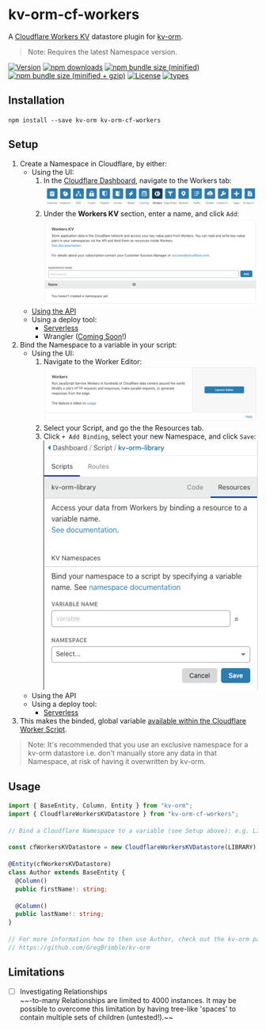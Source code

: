 # kv-orm-cf-workers

A [Cloudflare Workers KV](https://www.cloudflare.com/products/workers-kv/) datastore plugin for [kv-orm].

> Note: Requires the latest Namespace version.

[![Version](https://img.shields.io/npm/v/kv-orm-cf-workers.svg?logo=npm)](https://www.npmjs.com/package/kv-orm-cf-workers)
[![npm downloads](https://img.shields.io/npm/dt/kv-orm-cf-workers.svg?logo=npm)](https://www.npmjs.com/package/kv-orm-cf-workers)
[![npm bundle size (minified)](https://img.shields.io/bundlephobia/min/kv-orm-cf-workers.svg?logo=npm)](https://www.npmjs.com/package/kv-orm-cf-workers)
[![npm bundle size (minified + gzip)](https://img.shields.io/bundlephobia/minzip/kv-orm-cf-workers.svg?logo=npm)](https://www.npmjs.com/package/kv-orm-cf-workers)
[![License](https://img.shields.io/npm/l/kv-orm-cf-workers.svg)](./LICENSE)
[![types](https://img.shields.io/npm/types/kv-orm-cf-workers.svg)](https://www.typescriptlang.org/)

## Installation

`npm install --save kv-orm kv-orm-cf-workers`

## Setup

1. Create a Namespace in Cloudflare, by either:
   - Using the UI:
     1. In the [Cloudflare Dashboard](https://dash.cloudflare.com/), navigate to the Workers tab:
        ![Workers Tab](./docs/img/Workers_Tab.png)
     1. Under the **Workers KV** section, enter a name, and click `Add`:
        ![Workers KV Section](./docs/img/Workers_KV_Section.png)
   - [Using the API](https://workers.cloudflare.com/docs/reference/storage/api/#create-a-namespace)
   - Using a deploy tool:
     - [Serverless](https://github.com/cloudflare/serverless-cloudflare-workers#using-cloudflare-kv-storage)
     - Wrangler ([Coming Soon](https://github.com/cloudflare/wrangler/issues/339)!)
1. Bind the Namespace to a variable in your script:
   - Using the UI:
     1. Navigate to the Worker Editor:
        ![Worker Editor](./docs/img/Worker_Editor.png)
     1. Select your Script, and go the the Resources tab.
     1. Click `+ Add Binding`, select your new Namespace, and click `Save`:
        ![Namespace_Binding](./docs/img/Namespace_Binding.png)
   - Using the API
   - Using a deploy tool:
     - [Serverless](https://github.com/cloudflare/serverless-cloudflare-workers#using-cloudflare-kv-storage)
1. This makes the binded, global variable [available within the Cloudflare Worker Script](https://workers.cloudflare.com/docs/reference/storage/api/#worker-api).

> Note: It's recommended that you use an exclusive namespace for a kv-orm datastore
> i.e. don't manually store any data in that Namespace, at risk of having it overwritten by kv-orm.

## Usage

```typescript
import { BaseEntity, Column, Entity } from "kv-orm";
import { CloudflareWorkersKVDatastore } from "kv-orm-cf-workers";

// Bind a Cloudflare Namespace to a variable (see Setup above): e.g. LIBRARY

const cfWorkersKVDatastore = new CloudflareWorkersKVDatastore(LIBRARY);

@Entity(cfWorkersKVDatastore)
class Author extends BaseEntity {
  @Column()
  public firstName!: string;

  @Column()
  public lastName!: string;
}

// For more information how to then use Author, check out the kv-orm package:
// https://github.com/GregBrimble/kv-orm
```

## Limitations

- [ ] Investigating Relationships  
       _~~_-to-many Relationships are limited to 4000 instances. It may be possible to overcome this limitation by having tree-like 'spaces' to contain multiple sets of children (untested!).~~

[kv-orm]: https://github.com/GregBrimble/kv-orm
